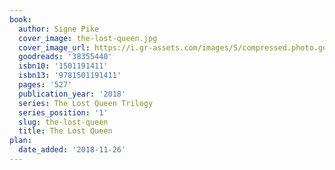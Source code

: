 ```yaml
---
book:
  author: Signe Pike
  cover_image: the-lost-queen.jpg
  cover_image_url: https://i.gr-assets.com/images/S/compressed.photo.goodreads.com/books/1535882851l/38355440._SX98_.jpg
  goodreads: '38355440'
  isbn10: '1501191411'
  isbn13: '9781501191411'
  pages: '527'
  publication_year: '2018'
  series: The Lost Queen Trilogy
  series_position: '1'
  slug: the-lost-queen
  title: The Lost Queen
plan:
  date_added: '2018-11-26'
---
```

